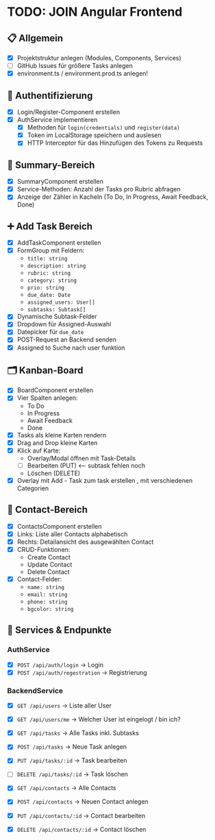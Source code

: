 # TODO: JOIN Angular Frontend

## 📋 Allgemein

- [x] Projektstruktur anlegen (Modules, Components, Services)
- [ ] GitHub Issues für größere Tasks anlegen
- [x] environment.ts / environment.prod.ts anlegen!

## 🔐 Authentifizierung

- [x] Login/Register-Component erstellen
- [x] AuthService implementieren
  - [x] Methoden für `login(credentials)` und `register(data)`
  - [x] Token im LocalStorage speichern und auslesen
  - [x] HTTP Interceptor für das Hinzufügen des Tokens zu Requests

## 🎯 Summary-Bereich

- [x] SummaryComponent erstellen
- [x] Service-Methoden: Anzahl der Tasks pro Rubric abfragen
- [x] Anzeige der Zähler in Kacheln (To Do, In Progress, Await Feedback, Done)

## ➕ Add Task Bereich

- [x] AddTaskComponent erstellen
- [x] FormGroup mit Feldern:
  - `title: string`
  - `description: string`
  - `rubric: string`
  - `category: string`
  - `prio: string`
  - `due_date: Date`
  - `assigned_users: User[]`
  - `subtasks: Subtask[]`
- [x] Dynamische Subtask-Felder
- [x] Dropdown für Assigned-Auswahl
- [x] Datepicker für `due_date`
- [x] POST-Request an Backend senden
- [x] Assigned to Suche nach user funktion

## 🗂️ Kanban-Board

- [x] BoardComponent erstellen
- [x] Vier Spalten anlegen:
  - To Do
  - In Progress
  - Await Feedback
  - Done
- [x] Tasks als kleine Karten rendern
- [x] Drag and Drop kleine Karten
- [x] Klick auf Karte:
  - Overlay/Modal öffnen mit Task-Details
  - [ ] Bearbeiten (PUT) <-- subtask fehlen noch
  - Löschen (DELETE)
- [x] Overlay mit Add - Task zum task erstellen , mit verschiedenen Categorien

## 📇 Contact-Bereich

- [x] ContactsComponent erstellen
- [x] Links: Liste aller Contacts alphabetisch
- [x] Rechts: Detailansicht des ausgewählten Contact
- [x] CRUD-Funktionen:
  - Create Contact
  - Update Contact
  - Delete Contact
- [x] Contact-Felder:
  - `name: string`
  - `email: string`
  - `phone: string`
  - `bgcolor: string`

## 🔗 Services & Endpunkte

### AuthService

- [x] `POST /api/auth/login` → Login
- [x] `POST /api/auth/regestration` → Registrierung

### BackendService

- [x] `GET /api/users` → Liste aller User
- [x] `GET /api/users/me` → Welcher User ist eingelogt / bin ich?

- [x] `GET /api/tasks` → Alle Tasks inkl. Subtasks
- [x] `POST /api/tasks` → Neue Task anlegen
- [x] `PUT /api/tasks/:id` → Task bearbeiten
- [ ] `DELETE /api/tasks/:id` → Task löschen

- [x] `GET /api/contacts` → Alle Contacts
- [x] `POST /api/contacts` → Neuen Contact anlegen
- [x] `PUT /api/contacts/:id` → Contact bearbeiten
- [x] `DELETE /api/contacts/:id` → Contact löschen

